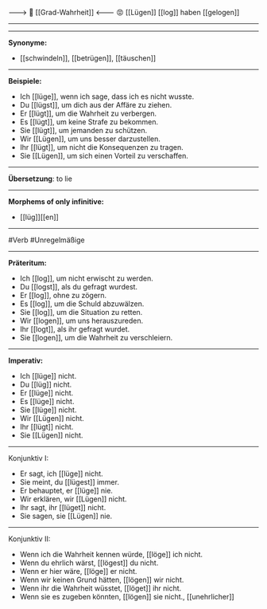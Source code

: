 ---> 🧩 [[Grad-Wahrheit]] <---
😡 [[Lügen]]
[[log]]
haben [[gelogen]]

---

---

**Synonyme:**

- [[schwindeln]], [[betrügen]], [[täuschen]]

---

**Beispiele:**

- Ich [[lüge]], wenn ich sage, dass ich es nicht wusste.
- Du [[lügst]], um dich aus der Affäre zu ziehen.
- Er [[lügt]], um die Wahrheit zu verbergen.
- Es [[lügt]], um keine Strafe zu bekommen.
- Sie [[lügt]], um jemanden zu schützen.
- Wir [[Lügen]], um uns besser darzustellen.
- Ihr [[lügt]], um nicht die Konsequenzen zu tragen.
- Sie [[Lügen]], um sich einen Vorteil zu verschaffen.

---
**Übersetzung**:
to lie

---
**Morphems of only infinitive:**  
- [[lüg]][[en]]

---
 #Verb #Unregelmäßige

---

**Präteritum:**

- Ich [[log]], um nicht erwischt zu werden.
- Du [[logst]], als du gefragt wurdest.
- Er [[log]], ohne zu zögern.
- Es [[log]], um die Schuld abzuwälzen.
- Sie [[log]], um die Situation zu retten.
- Wir [[logen]], um uns herauszureden.
- Ihr [[logt]], als ihr gefragt wurdet.
- Sie [[logen]], um die Wahrheit zu verschleiern.

---

**Imperativ:**

- Ich [[lüge]] nicht.
- Du [[lüg]] nicht.
- Er [[lüge]] nicht.
- Es [[lüge]] nicht.
- Sie [[lüge]] nicht.
- Wir [[Lügen]] nicht.
- Ihr [[lügt]] nicht.
- Sie [[Lügen]] nicht.

---
Konjunktiv I:
- Er sagt, ich [[lüge]] nicht.
- Sie meint, du [[lügest]] immer.
- Er behauptet, er [[lüge]] nie.
- Wir erklären, wir [[Lügen]] nicht.
- Ihr sagt, ihr [[lüget]] nicht.
- Sie sagen, sie [[Lügen]] nie.

---
Konjunktiv II:
- Wenn ich die Wahrheit kennen würde, [[löge]] ich nicht.
- Wenn du ehrlich wärst, [[lögest]] du nicht.
- Wenn er hier wäre, [[löge]] er nicht.
- Wenn wir keinen Grund hätten, [[lögen]] wir nicht.
- Wenn ihr die Wahrheit wüsstet, [[löget]] ihr nicht.
- Wenn sie es zugeben könnten, [[lögen]] sie nicht., [[unehrlicher]]